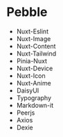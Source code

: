 # Pebble

* Nuxt-Eslint
* Nuxt-Image
* Nuxt-Content
* Nuxt-Tailwind
* Pinia-Nuxt
* Nuxt-Device
* Nuxt-Icon
* Nuxt-Anime
* DaisyUI
* Typography
* Markdown-it
* Peerjs
* Axios
* Dexie
